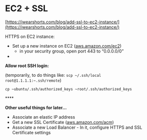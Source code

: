 # EC2 + SSL

[https://iwearshorts.com/blog/add-ssl-to-ec2-instance/](https://iwearshorts.com/blog/add-ssl-to-ec2-instance/)

HTTPS on EC2 instance:

* Set up a new instance on EC2 \([aws.amazon.com/ec2](https://aws.amazon.com/ec2)\)
  * in your security group, open port 443  to “0.0.0.0/0”
* 


**Allow root SSH login:**

\(temporarily, to do things like: `scp ~/.ssh/local root@1.1.1.1:~.ssh/remote`\)

`cp ~ubuntu/.ssh/authorized_keys ~root/.ssh/authorized_keys`   

\*\*\*\*

**Other useful things for later...**

* Associate an elastic IP address
* Get a new SSL Certificate \([aws.amazon.com/acm](https://aws.amazon.com/acm)\)
* Associate a new Load Balancer - In it, configure HTTPS and SSL Certificate settings







